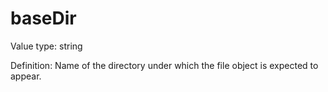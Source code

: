 # baseDir

Value type: string

Definition: Name of the directory under which the file object is expected to appear.